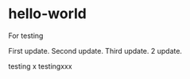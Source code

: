 # hello-world
For testing



First update.
Second update.
Third update.
2 update.


testing  x
testingxxx
